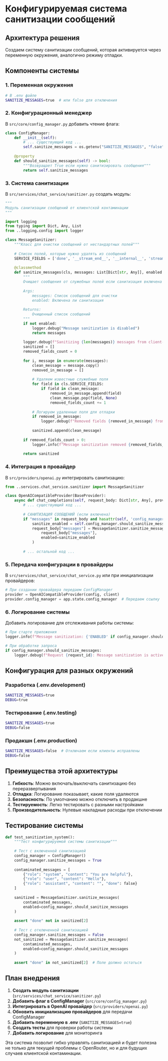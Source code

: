 # Конфигурируемая система санитизации сообщений

## Архитектура решения

Создаем систему санитизации сообщений, которая активируется через переменную окружения, аналогично режиму отладки.

## Компоненты системы

### 1. Переменная окружения

```bash
# В .env файле
SANITIZE_MESSAGES=true  # или false для отключения
```

### 2. Конфигурационный менеджер

В `src/core/config_manager.py` добавить чтение флага:

```python
class ConfigManager:
    def __init__(self):
        # ... существующий код ...
        self.sanitize_messages = os.getenv("SANITIZE_MESSAGES", "false").lower() == "true"
    
    @property
    def should_sanitize_messages(self) -> bool:
        """Возвращает True если нужно санитизировать сообщения"""
        return self.sanitize_messages
```

### 3. Система санитизации

В `src/services/chat_service/sanitizer.py` создать модуль:

```python
"""
Модуль санитизации сообщений от клиентской контаминации
"""

import logging
from typing import Dict, Any, List
from ..logging.config import logger

class MessageSanitizer:
    """Класс для очистки сообщений от нестандартных полей"""
    
    # Список полей, которые нужно удалять из сообщений
    SERVICE_FIELDS = ['done', '__stream_end__', '__internal__', 'stream_end']
    
    @classmethod
    def sanitize_messages(cls, messages: List[Dict[str, Any]], enabled: bool = True) -> List[Dict[str, Any]]:
        """
        Очищает сообщения от служебных полей если санитизация включена
        
        Args:
            messages: Список сообщений для очистки
            enabled: Включена ли санитизация
            
        Returns:
            Очищенный список сообщений
        """
        if not enabled:
            logger.debug("Message sanitization is disabled")
            return messages
        
        logger.debug(f"Sanitizing {len(messages)} messages from client-side contamination")
        sanitized = []
        removed_fields_count = 0
        
        for i, message in enumerate(messages):
            clean_message = message.copy()
            removed_in_message = []
            
            # Удаляем известные служебные поля
            for field in cls.SERVICE_FIELDS:
                if field in clean_message:
                    removed_in_message.append(field)
                    clean_message.pop(field, None)
                    removed_fields_count += 1
            
            # Логируем удаленные поля для отладки
            if removed_in_message:
                logger.debug(f"Removed fields {removed_in_message} from message {i}")
            
            sanitized.append(clean_message)
        
        if removed_fields_count > 0:
            logger.info(f"Message sanitization removed {removed_fields_count} service fields from {len(messages)} messages")
        
        return sanitized
```

### 4. Интеграция в провайдер

В `src/providers/openai.py` интегрировать санитизацию:

```python
from ..services.chat_service.sanitizer import MessageSanitizer

class OpenAICompatibleProvider(BaseProvider):
    async def chat_completions(self, request_body: Dict[str, Any], provider_model_name: str, model_config: Dict[str, Any]) -> Any:
        # ... существующий код ...
        
        # САНИТИЗАЦИЯ СООБЩЕНИЙ (если включена)
        if "messages" in request_body and hasattr(self, 'config_manager'):
            sanitize_enabled = self.config_manager.should_sanitize_messages
            request_body["messages"] = MessageSanitizer.sanitize_messages(
                request_body["messages"], 
                enabled=sanitize_enabled
            )
        
        # ... остальной код ...
```

### 5. Передача конфигурации в провайдеры

В `src/services/chat_service/chat_service.py` или при инициализации провайдеров:

```python
# При создании провайдера передаем ConfigManager
provider = OpenAICompatibleProvider(config, client)
provider.config_manager = app.state.config_manager  # Передаем ссылку
```

### 6. Логирование системы

Добавить логирование для отслеживания работы системы:

```python
# При старте приложения
logger.info(f"Message sanitization: {'ENABLED' if config_manager.should_sanitize_messages else 'DISABLED'}")

# При обработке запроса
if config_manager.should_sanitize_messages:
    logger.debug(f"Request {request_id}: Message sanitization is active")
```

## Конфигурация для разных окружений

### Разработка (.env.development)
```bash
SANITIZE_MESSAGES=true
DEBUG=true
```

### Тестирование (.env.testing)
```bash
SANITIZE_MESSAGES=true
DEBUG=false
```

### Продакшн (.env.production)
```bash
SANITIZE_MESSAGES=false  # Отключаем если клиенты исправлены
DEBUG=false
```

## Преимущества этой архитектуры

1. **Гибкость**: Можно включать/выключать санитизацию без переразвертывания
2. **Отладка**: Логирование показывает, какие поля удаляются
3. **Безопасность**: По умолчанию можно отключить в продакшне
4. **Тестируемость**: Легко тестировать с разными настройками
5. **Производительность**: Нулевые накладные расходы при отключении

## Тестирование системы

```python
def test_sanitization_system():
    """Тест конфигурируемой системы санитизации"""
    
    # Тест с включенной санитизацией
    config_manager = ConfigManager()
    config_manager.sanitize_messages = True
    
    contaminated_messages = [
        {"role": "system", "content": "You are helpful"},
        {"role": "user", "content": "Hello"},
        {"role": "assistant", "content": "", "done": false}
    ]
    
    sanitized = MessageSanitizer.sanitize_messages(
        contaminated_messages, 
        enabled=config_manager.should_sanitize_messages
    )
    
    assert "done" not in sanitized[2]
    
    # Тест с отключенной санитизацией
    config_manager.sanitize_messages = False
    not_sanitized = MessageSanitizer.sanitize_messages(
        contaminated_messages, 
        enabled=config_manager.should_sanitize_messages
    )
    
    assert "done" in not_sanitized[2]  # Поле должно остаться
```

## План внедрения

1. **Создать модуль санитизации** (`src/services/chat_service/sanitizer.py`)
2. **Добавить флаг в ConfigManager** (`src/core/config_manager.py`)
3. **Интегрировать в OpenAI провайдер** (`src/providers/openai.py`)
4. **Обновить инициализацию провайдеров** для передачи ConfigManager
5. **Добавить переменную в .env** (`SANITIZE_MESSAGES=true`)
6. **Создать тесты** для проверки работы системы
7. **Добавить логирование** для мониторинга

Эта система позволит гибко управлять санитизацией и будет полезна не только для текущей проблемы с OpenRouter, но и для будущих случаев клиентской контаминации.